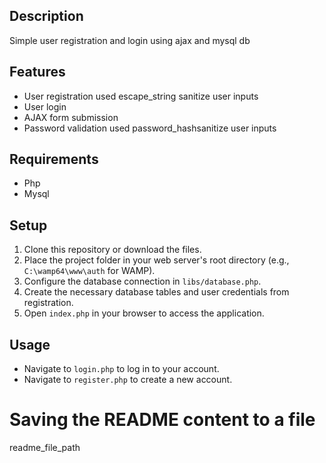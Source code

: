 
## Description
Simple user registration and login using ajax and mysql db 

## Features
- User registration used escape_string sanitize user inputs
- User login 
- AJAX form submission
- Password validation used password_hashsanitize user inputs

## Requirements
- Php
- Mysql

## Setup
1. Clone this repository or download the files.
2. Place the project folder in your web server's root directory (e.g., `C:\wamp64\www\auth` for WAMP).
3. Configure the database connection in `libs/database.php`.
4. Create the necessary database tables and user credentials from registration.
5. Open `index.php` in your browser to access the application.

## Usage
- Navigate to `login.php` to log in to your account.
- Navigate to `register.php` to create a new account.


# Saving the README content to a file
 
readme_file_path
